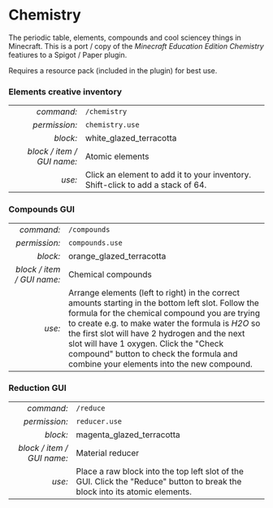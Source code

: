 # Chemistry

The periodic table, elements, compounds and cool sciencey things in Minecraft. This is a port / copy of the _Minecraft Education Edition Chemistry_ featiures to a Spigot / Paper plugin.

Requires a resource pack (included in the plugin) for best use.

### Elements creative inventory

|   |   |
| -------------: | ------------- |
| _command:_    | `/chemistry `   |
| _permission:_ | `chemistry.use` |
| _block:_      | white_glazed_terracotta |
| _block / item / GUI name:_ | Atomic elements |
| _use:_        | Click an element to add it to your inventory. Shift-click to add a stack of 64. |

### Compounds GUI

|   |   |
| -------------: | ------------- |
| _command:_    | `/compounds `   |
| _permission:_ | `compounds.use` |
| _block:_      | orange_glazed_terracotta |
| _block / item / GUI name:_ | Chemical compounds |
| _use:_        | Arrange elements (left to right) in the correct amounts starting in the bottom left slot. Follow the formula for the chemical compound you are trying to create e.g. to make water the formula is _H2O_ so the first slot will have 2 hydrogen and the next slot will have 1 oxygen. Click the "Check compound" button to check the formula and combine your elements into the new compound. |

### Reduction GUI

|   |   |
| -------------: | ------------- |
| _command:_    | `/reduce `   |
| _permission:_ | `reducer.use` |
| _block:_      | magenta_glazed_terracotta |
| _block / item / GUI name:_ | Material reducer |
| _use:_        | Place a raw block into the top left slot of the GUI. Click the "Reduce" button to break the block into its atomic elements. |
